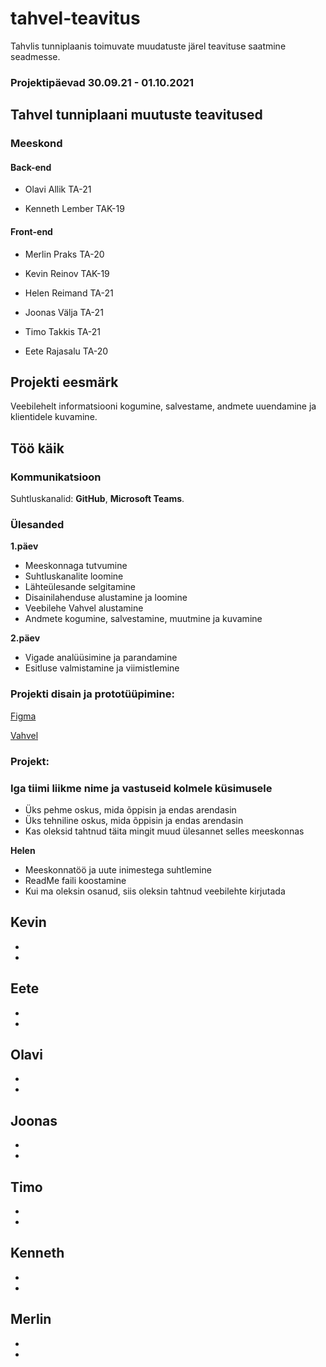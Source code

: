 # tahvel-teavitus
Tahvlis tunniplaanis toimuvate muudatuste järel teavituse saatmine seadmesse.
### Projektipäevad 30.09.21 - 01.10.2021

## Tahvel tunniplaani muutuste teavitused


### Meeskond


#### Back-end

- Olavi Allik TA-21

- Kenneth Lember TAK-19

#### Front-end

- Merlin Praks TA-20

- Kevin Reinov TAK-19

- Helen Reimand TA-21

- Joonas Välja TA-21

- Timo Takkis TA-21

- Eete Rajasalu TA-20

## Projekti eesmärk
Veebilehelt informatsiooni kogumine, salvestame, andmete uuendamine ja klientidele kuvamine. 

## Töö käik

### Kommunikatsioon
Suhtluskanalid: **GitHub**, **Microsoft Teams**.

### Ülesanded
**1.päev**
- Meeskonnaga tutvumine
- Suhtluskanalite loomine
- Lähteülesande selgitamine
- Disainilahenduse alustamine ja loomine
- Veebilehe Vahvel alustamine
- Andmete kogumine, salvestamine, muutmine ja kuvamine

**2.päev**
- Vigade analüüsimine ja parandamine
- Esitluse valmistamine ja viimistlemine

### Projekti disain ja prototüüpimine:

[Figma](https://www.figma.com/file/VAHEAb5GmQL4mIXl1sAn5q/tahvel-team-library?node-id=0%3A1)

[Vahvel](https://www.shipper.ee/tahvel/)

### Projekt:

### Iga tiimi liikme nime ja vastuseid kolmele küsimusele
- Üks pehme oskus, mida õppisin ja endas arendasin
- Üks tehniline oskus, mida õppisin ja endas arendasin
- Kas oleksid tahtnud täita mingit muud ülesannet selles meeskonnas

**Helen**
- Meeskonnatöö ja uute inimestega suhtlemine
- ReadMe faili koostamine
- Kui ma oleksin osanud, siis oleksin tahtnud veebilehte kirjutada

**Kevin**
- 
-
-

**Eete**
-
-
-

**Olavi**
-
-
-

**Joonas**
-
-
-

**Timo**
-
-
-

**Kenneth**
-
-
-

**Merlin**
-
-
-
